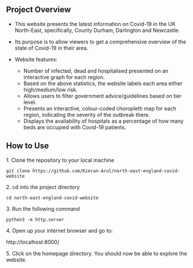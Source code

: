 ## Project Overview

- This website presents the latest information on Covid-19 in the UK North-East, specifically, County Durham, Darlington and Newcastle. 
- Its purpose is to allow viewers to get a comprehensive overview of the state of Covid-19 in their area.

- Website features:

  - Number of infected, dead and hospitalised presented on an interactive graph for each region.
  - Based on the above statistics, the website labels each area either high/medium/low risk.
  - Allows users to filter government advice/guidelines based on tier level.
  - Presents an interactive, colour-coded choropleth map for each region, indicating the severity of the outbreak there.
  - Displays the availability of hospitals as a percentage of how many beds are occupied with Covid-19 patients.

## How to Use

1\. Clone the repository to your local machine
	
	git clone https://github.com/Kieran-Arul/north-east-england-covid-website

2\. cd into the project directory

	cd north-east-england-covid-website

3\. Run the following command

	python3 -m http.server
  
4\. Open up your internet browser and go to:

  http://localhost:8000/
  
5\. Click on the homepage directory. You should now be able to explore the website.
